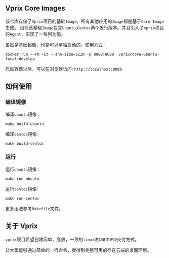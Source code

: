 ## Vprix Core Images

该仓库存储了`Vprix`项目的基础`Image`，所有其他应用的`Image`都是基于`Core Image`生成。
目前该基础`Image`包含`Ubuntu`,`Centos`两个发行版本。并且引入了`vprix`项目的`Agent`，实现了一系列功能。

虽然是基础镜像，也是可以单独启动的。使用方式：

```shell
docker run --rm -it --shm-size=512m -p 8080:8080  vprix/core-ubuntu-focal:develop
```

启动容器以后，可以在浏览器访问: `http://localhost:8080`

## 如何使用

### 编译镜像
编译`ubuntu`镜像：
```shell
make build-ubuntu 
```

编译`centos`镜像:
```shell
make build-centos 
```

### 运行

运行`ubuntu`镜像：
```shell
make run-ubuntu 
```

运行`centos`镜像:
```shell
make run-centos 
```


更多用法参考`Makefile`文件。

## 关于 Vprix

`vprix`项目希望创建简单，高效，一致的`linux虚拟桌面环境`交付方式。

让大家能够通过简单的一行命令，就得到完整可用的存在云端的桌面环境。

